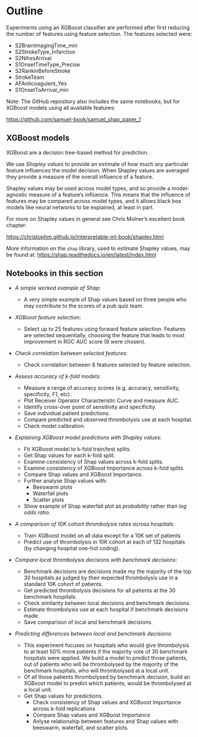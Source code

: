 # Outline

Experiments using an XGBoost classifier are performed after first reducing the number of features using feature selection. The features selected were:

* S2BrainImagingTime_min
* S2StrokeType_Infarction
* S2NihssArrival
* S1OnsetTimeType_Precise
* S2RankinBeforeStroke
* StrokeTeam
* AFAnticoagulent_Yes
* S1OnsetToArrival_min

Note: The GitHub repository also includes the same notebooks, but for XGBoost models using all available features:

https://github.com/samuel-book/samuel_shap_paper_1


## XGBoost models

XGBoost are a decision tree-based method for prediction.

We use *Shapley values* to provide an estimate of how much any particular feature influences the model decision. When Shapley values are averaged they provide a measure of the overall influence of a feature.

Shapley values may be used across model types, and so provide a model-agnostic measure of a feature’s influence. This means that the influence of features may be compared across model types, and it allows black box models like neural networks to be explained, at least in part.

For more on Shapley values in general see Chris Molner’s excellent book chapter:

https://christophm.github.io/interpretable-ml-book/shapley.html

More information on the `shap` library, used to estimate Shapley values, may be found at: https://shap.readthedocs.io/en/latest/index.html

## Notebooks in this section

* *A simple worked example of Shap*:
    * A very simple example of Shap values based on three people who may contribute to the scores of a pub quiz team.

* *XGBoost feature selection*:
    * Select up to 25 features using forward feature selection. Features are selected sequentially, choosing the feature that leads to most improvement in ROC AUC score (8 were chosen).

* *Check correlation between selected features*:
    * Check correlation between 8 features selected by feature selection.
    
* *Assess accuracy of k-fold models*:
    * Measure a range of accuracy scores (e.g. accuracy, sensitivity, specificity, F1, etc).
    * Plot Receiver Operator Characteristic Curve and measure AUC.
    * Identify cross-over point of sensitivity and specificity.
    * Save individual patient predictions.
    * Compare predicted and observed thrombolysis use at each hospital.
    * Check model calibration.
    

* *Explaining XGBoost model predictions with Shapley values*:
    * Fit XGBoost model to k-fold train/test splits.
    * Get Shap values for each k-fold split.
    * Examine consistency of Shap values across k-fold splits.
    * Examine consistency of XGBoost Importance across k-fold splits.
    * Compare Shap values and XGBoost Importance.
    * Further analyse Shap values with:
        * Beeswarm plots
        * Waterfall plots
        * Scatter plots
    * Show example of Shap waterfall plot as *probability* rather than *log odds ratio*.
  
* *A comparison of 10K cohort thrombolysis rates across hospitals*:
    * Train XGBoost model on all data except for a 10K set of patients
    * Predict use of thrombolysis in 10K cohort at each of 132 hospitals (by changing hospital one-hot coding).

* *Compare local thrombolysis decisions with benchmark decisions*:
    * Benchmark decisions are decisions made my the majority of the top 30 hospitals as judged by their expected thrombolysis use in a standard 10K cohort of patients.
    * Get predicted thrombolysis decisions for all patients at the 30 benchmark hospitals.
    * Check similarity between local decisions and benchmark decisions.
    * Estimate thrombolysis use at each hospital if benchmark decisions made.
    * Save comparison of local and benchmark decisions.
    
* *Predicting differences between local and benchmark decisions*:
    * This experiment focuses on hospitals who would give thrombolysis to at least 50% more patients if the majority vote of 30 benchmark hospitals were applied. We build a model to predict those patients, out of patients who will be thrombolysed by the majority of the benchmark hospitals, who will thrombolysed at a local unit. 
    * Of all those patients thrombolysed by benchmark decision, build an XGBoost model to predict which patients, would be thrombolysed at a local unit.
    * Get Shap values for predictions.
        * Check consistency of Shap values and XGBoost Importance across k-fold replications
        * Compare Shap values and XGBoost Importance
        * Anlyse relationship between features and Shap values with beeswarm, waterfall, and scatter plots.
        
